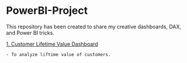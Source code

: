 # PowerBI-Project

This repository has been created to share my creative dashboards, DAX, and Power BI tricks.

[1. Customer Lifetime Value Dashboard](https://github.com/Tubsamon/PowerBI-Project/tree/main/Customer%20Lifetime%20Value)
    
    - To analyze liftime value of customers.
 

